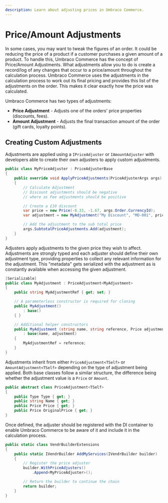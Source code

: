 ```yaml
---
description: Learn about adjusting prices in Umbraco Commerce.
---
```


# Price/Amount Adjustments

In some cases, you may want to tweak the figures of an order. It could be reducing the price of a product if a customer purchases a given amount of a product. To handle this, Umbraco Commerce has the concept of Price/Amount Adjustments. What adjustments allow you to do is create a record/log of any changes that occur to a price/amount throughout the calculation process. Umbraco Commerce uses the adjustments in the calculation process to work out its final pricing and provides this list of the adjustments on the order. This makes it clear exactly how the price was calculated.

Umbraco Commerce has two types of adjustments:

* **Price Adjustment** - Adjusts one of the orders' price properties (discounts, fees).
* **Amount Adjustment** - Adjusts the final transaction amount of the order (gift cards, loyalty points).

## Creating Custom Adjustments

Adjustments are applied using a `IPriceAdjuster` or `IAmountAdjuster` with developers able to create their own adjusters to apply custom adjustments.

```csharp
public class MyPriceAdjuster : PriceAdjusterBase
{
    public override void ApplyPriceAdjustments(PriceAdjusterArgs args)
    {
        // Calculate Adjustment
        // Discount adjustments should be negative
        // where as Fee adjustments should be positive

        // Create a £10 discount
        var price = new Price(-8.33, -1.67, args.Order.CurrencyId);
        var adjustment = new MyAdjustment("My Discount", "MD-001", price);

        // Add the adjustment to the sub total price
        args.SubtotalPriceAdjustments.Add(adjustment);
    }
}
```

Adjusters apply adjustments to the given price they wish to affect. Adjustments are strongly typed and each adjuster should define their own adjustment type, providing properties to collect any relevant information for the adjustment. This "metadata" gets serialized with the adjustment as is constantly available when accessing the given adjustment.

```csharp
[Serializable]
public class MyAdjustment : PriceAdjustment<MyAdjustment>
{
    public string MyAdjustmentRef { get; set; }

    // A parameterless constructor is required for cloning
    public MyAdjustment()
        : base()
    { }

    // Additional helper constructors
    public MyAdjustment (string name, string reference, Price adjustment)
        : base(name, adjustment)
    {
        MyAdjustmentRef = reference;
    }
}
```

Adjustments inherit from either `PriceAdjustment<TSelf>` or `AmountAdjustment<TSelf>` depending on the type of adjustment being applied. Both base classes follow a similar structure, the difference being whether the adjustment value is a `Price` or `Amount`.

```csharp
public abstract class PriceAdjustment<TSelf> 
{
    public Type Type { get; }
    public string Name { get; }
    public Price Price { get; }
    public Price OriginalPrice { get; }
}
```

Once defined, the adjuster should be registered with the DI container to enable Umbraco Commerce to be aware of it and include it in the calculation process.

```csharp
public static class VendrBuilderExtensions
{
    public static IVendrBuilder AddMyServices(IVendrBuilder builder)
    {
        // Register the price adjuster
        builder.WithPriceAdjusters()
            .Append<MyPriceAdjuster>();

        // Return the builder to continue the chain
        return builder;
    }
}
```
